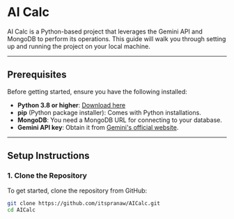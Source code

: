 # AI Calc

AI Calc is a Python-based project that leverages the Gemini API and MongoDB to perform its operations. This guide will walk you through setting up and running the project on your local machine.

---

## Prerequisites

Before getting started, ensure you have the following installed:

- **Python 3.8 or higher**: [Download here](https://www.python.org/downloads/)
- **pip** (Python package installer): Comes with Python installations.
- **MongoDB**: You need a MongoDB URL for connecting to your database.
- **Gemini API key**: Obtain it from [Gemini's official website](https://www.gemini.com/).

---

## Setup Instructions

### 1. Clone the Repository

To get started, clone the repository from GitHub:

```bash
git clone https://github.com/itspranaw/AICalc.git
cd AICalc
